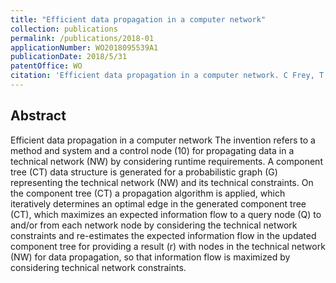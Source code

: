 ```yaml
---
title: "Efficient data propagation in a computer network"
collection: publications
permalink: /publications/2018-01
applicationNumber: WO2018095539A1
publicationDate: 2018/5/31
patentOffice: WO
citation: 'Efficient data propagation in a computer network. C Frey, T Emrich, M Renz, A Züfle, R Meunier. WO Patent WO2018095539A1<br/>'
---
```


## Abstract
Efficient data propagation in a computer network The invention refers to a method and system and a control node (10) for propagating data in a technical network (NW) by considering runtime requirements. A component tree (CT) data structure is generated for a probabilistic graph (G) representing the technical network (NW) and its technical constraints. On the component tree (CT) a propagation algorithm is applied, which iteratively determines an optimal edge in the generated component tree (CT), which maximizes an expected information flow to a query node (Q) to and/or from each network node by considering the technical network constraints and re-estimates the expected information flow in the updated component tree for providing a result (r) with nodes in the technical network (NW) for data propagation, so that information flow is maximized by considering technical network constraints.
